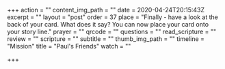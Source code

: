 +++
action = ""
content_img_path = ""
date = 2020-04-24T20:15:43Z
excerpt = ""
layout = "post"
order = 37
place = "Finally - have a look at the back of your card. What does it say? You can now place your card onto your story line."
prayer = ""
qrcode = ""
questions = ""
read_scripture = ""
review = ""
scripture = ""
subtitle = ""
thumb_img_path = ""
timeline = "Mission"
title = "Paul's Friends"
watch = ""

+++
